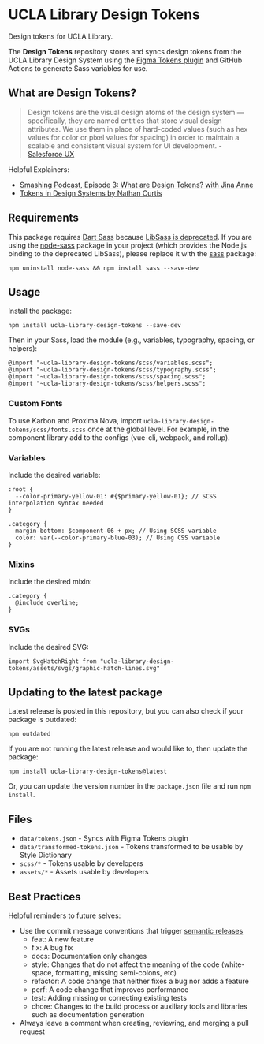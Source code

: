 # UCLA Library Design Tokens

Design tokens for UCLA Library.

The **Design Tokens** repository stores and syncs design tokens from the UCLA Library Design System using the [Figma Tokens plugin](https://docs.tokens.studio/) and GitHub Actions to generate Sass variables for use. 

## What are Design Tokens?

> Design tokens are the visual design atoms of the design system — specifically, they are named entities that store visual design attributes. We use them in place of hard-coded values (such as hex values for color or pixel values for spacing) in order to maintain a scalable and consistent visual system for UI development. - [Salesforce UX](https://www.lightningdesignsystem.com/design-tokens/)

Helpful Explainers:
- [Smashing Podcast, Episode 3: What are Design Tokens? with Jina Anne](https://www.smashingmagazine.com/2019/11/smashing-podcast-episode-3/)
- [Tokens in Design Systems by Nathan Curtis](https://medium.com/eightshapes-llc/tokens-in-design-systems-25dd82d58421)

## Requirements
This package requires [Dart Sass](https://sass-lang.com/dart-sass) because [LibSass is deprecated](https://sass-lang.com/blog/libsass-is-deprecated). If you are using the [node-sass](https://www.npmjs.com/package/node-sass) package in your project (which provides the Node.js binding to the deprecated LibSass), please replace it with the [sass](https://www.npmjs.com/package/sass) package:
```
npm uninstall node-sass && npm install sass --save-dev
```

## Usage
Install the package:
```
npm install ucla-library-design-tokens --save-dev
```
Then in your Sass, load the module (e.g., variables, typography, spacing, or helpers):
```
@import "~ucla-library-design-tokens/scss/variables.scss";
@import "~ucla-library-design-tokens/scss/typography.scss";
@import "~ucla-library-design-tokens/scss/spacing.scss";
@import "~ucla-library-design-tokens/scss/helpers.scss";
```
### Custom Fonts
To use Karbon and Proxima Nova, import `ucla-library-design-tokens/scss/fonts.scss` once at the global level. For example, in the component library add to the configs (vue-cli, webpack, and rollup).
### Variables
Include the desired variable:
```
:root {
  --color-primary-yellow-01: #{$primary-yellow-01}; // SCSS interpolation syntax needed
}

.category {
  margin-bottom: $component-06 + px; // Using SCSS variable
  color: var(--color-primary-blue-03); // Using CSS variable
}
```
### Mixins
Include the desired mixin:
```
.category {
  @include overline;
}
```
### SVGs
Include the desired SVG:
```
import SvgHatchRight from "ucla-library-design-tokens/assets/svgs/graphic-hatch-lines.svg"
```
## Updating to the latest package
Latest release is posted in this repository, but you can also check if your package is outdated: 
```
npm outdated
```
If you are not running the latest release and would like to, then update the package:
```
npm install ucla-library-design-tokens@latest
```
Or, you can update the version number in the `package.json` file and run `npm install`.

## Files

- `data/tokens.json` - Syncs with Figma Tokens plugin
- `data/transformed-tokens.json` - Tokens transformed to be usable by Style Dictionary
- `scss/*` - Tokens usable by developers
- `assets/*` - Assets usable by developers

## Best Practices

Helpful reminders to future selves:
- Use the commit message conventions that trigger [semantic releases](https://semantic-release.gitbook.io/semantic-release/support/faq#how-can-i-change-the-type-of-commits-that-trigger-a-release)
  - feat: A new feature
  - fix: A bug fix
  - docs: Documentation only changes
  - style: Changes that do not affect the meaning of the code (white-space, formatting, missing semi-colons, etc)
  - refactor: A code change that neither fixes a bug nor adds a feature
  - perf: A code change that improves performance
  - test: Adding missing or correcting existing tests
  - chore: Changes to the build process or auxiliary tools and libraries such as documentation generation
- Always leave a comment when creating, reviewing, and merging a pull request
